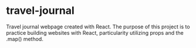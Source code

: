 # travel-journal
Travel journal webpage created with React. The purpose of this project is to practice building websites with React, particularity utilizing props and the .map() method.
